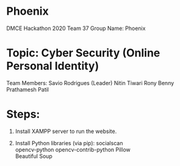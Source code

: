 # Phoenix
DMCE Hackathon 2020 
Team 37
Group Name: Phoenix

# Topic: Cyber Security (Online Personal Identity)

Team Members:
Savio Rodrigues (Leader)
Nitin Tiwari
Rony Benny
Prathamesh Patil

# Steps: 
1) Install XAMPP server to run the website.

2) Install Python libraries (via pip):
socialscan     
opencv-python
opencv-contrib-python
Pillow       
Beautiful Soup




